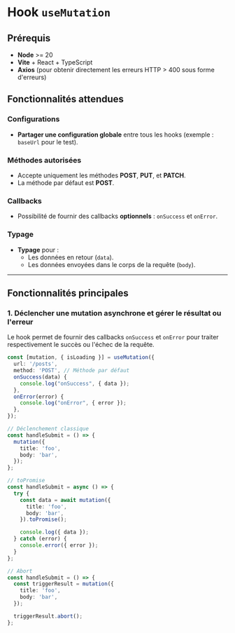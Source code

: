 
# Hook `useMutation`

## Prérequis
- **Node** >= 20
- **Vite** + React + TypeScript
- **Axios** (pour obtenir directement les erreurs HTTP > 400 sous forme d'erreurs)

## Fonctionnalités attendues

### Configurations
- **Partager une configuration globale** entre tous les hooks (exemple : `baseUrl` pour le test).

### Méthodes autorisées
- Accepte uniquement les méthodes **POST**, **PUT**, et **PATCH**.
- La méthode par défaut est **POST**.

### Callbacks
- Possibilité de fournir des callbacks **optionnels** : `onSuccess` et `onError`.

### Typage
- **Typage** pour :
  - Les données en retour (`data`).
  - Les données envoyées dans le corps de la requête (`body`).

---

## Fonctionnalités principales

### 1. Déclencher une mutation asynchrone et gérer le résultat ou l'erreur
Le hook permet de fournir des callbacks `onSuccess` et `onError` pour traiter respectivement le succès ou l'échec de la requête.

```typescript
const [mutation, { isLoading }] = useMutation({
  url: '/posts',
  method: 'POST', // Méthode par défaut
  onSuccess(data) {
    console.log("onSuccess", { data });
  },
  onError(error) {
    console.log("onError", { error });
  },
});

// Déclenchement classique
const handleSubmit = () => {
  mutation({
    title: 'foo',
    body: 'bar',
  });
};

// toPromise
const handleSubmit = async () => {
  try {
    const data = await mutation({
      title: 'foo',
      body: 'bar',
    }).toPromise();

    console.log({ data });
  } catch (error) {
    console.error({ error });
  }
};

// Abort
const handleSubmit = () => {
  const triggerResult = mutation({
    title: 'foo',
    body: 'bar',
  });

  triggerResult.abort();
};
